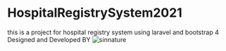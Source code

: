 # HospitalRegistrySystem2021
this is a project for hospital registry system using laravel and bootstrap 4 <br>
Designed and Developed BY 
![sinnature](https://user-images.githubusercontent.com/43786423/120041270-c4084300-c029-11eb-80b4-8be1374d6ac6.png)

